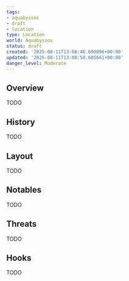```yaml
---
tags:
- aquabyssos
- draft
- location
type: Location
world: Aquabyssos
status: draft
created: '2025-08-11T13:08:46.690096+00:00'
updated: '2025-08-11T13:08:50.685661+00:00'
danger_level: Moderate
---
```



## Overview

TODO
## History

TODO
## Layout

TODO
## Notables

TODO
## Threats

TODO
## Hooks

TODO
